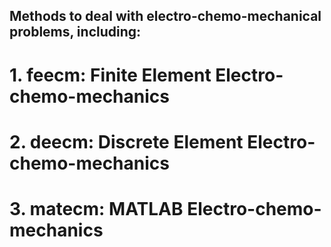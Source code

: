 ## Methods to deal with electro-chemo-mechanical problems, including:
# 1.  feecm: Finite Element Electro-chemo-mechanics
# 2.  deecm: Discrete Element Electro-chemo-mechanics
# 3. matecm: MATLAB Electro-chemo-mechanics
